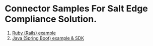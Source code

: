 # Connector Samples For Salt Edge Compliance Solution.

1. [Ruby (Rails) example](ruby-connector-sample/README.md)  
1. [Java (Spring Boot) example & SDK](saltedge-compliance-connector-java/README.md)  
